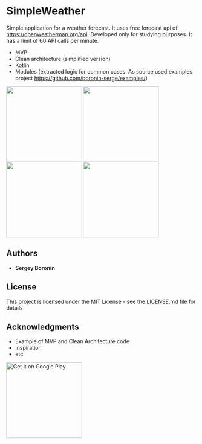 # SimpleWeather

Simple application for a weather forecast. It uses free forecast api of https://openweathermap.org/api. Developed only for studying purposes. It has a limit of 60 API calls per minute.

* MVP
* Clean architecture (simplified version)
* Kotlin
* Modules (extracted logic for common cases. As source used examples project https://github.com/boronin-serge/examples/)

<img src="https://github.com/boronin-serge/simpleweather/blob/master/screenshots/image1.jpg" width=200 align=left>
<img src="https://github.com/boronin-serge/simpleweather/blob/master/screenshots/image4.jpg" width=200 align=left>
<img src="https://github.com/boronin-serge/simpleweather/blob/master/screenshots/image2.jpg" width=200 align=left>
<img src="https://github.com/boronin-serge/simpleweather/blob/master/screenshots/image3.jpg" width=200 >

## Authors

* **Sergey Boronin** 

## License

This project is licensed under the MIT License - see the [LICENSE.md](LICENSE.md) file for details

## Acknowledgments

* Example of MVP and Clean Architecture code
* Inspiration
* etc

<a href='https://play.google.com/store/apps/details?id=ru.boronin.simpleweather&pcampaignid=pcampaignidMKT-Other-global-all-co-prtnr-py-PartBadge-Mar2515-1'><img alt='Get it on Google Play' src='https://play.google.com/intl/en_us/badges/static/images/badges/en_badge_web_generic.png' width=200 /></a>
